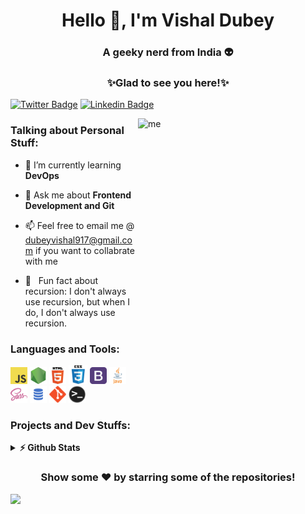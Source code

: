 <h1 align="center">Hello 👋, I'm Vishal Dubey</h1>
<h3 align="center">A geeky nerd from India 👽</h3>
<h3 align="center">✨Glad to see you here!✨</h3>

[![Twitter Badge](https://img.shields.io/badge/-Twitter-00acee?style=flat-square&logo=Twitter&logoColor=white)](https://twitter.com/WishalDubey)
[![Linkedin Badge](https://img.shields.io/badge/-LinkedIn-0e76a8?style=flat-square&logo=Linkedin&logoColor=white)](https://www.linkedin.com/in/wishaldubey/)

<img align="right" alt="me" width="300" height="400" src="https://64.media.tumblr.com/d9ba01e37d6d828041b316d1ab716146/e45d5ed82ed0b527-6f/s640x960/7c3a61067f54e3bd7134b8f86494589cf60134be.gifv">

### Talking about Personal Stuff:

- 🌱 I’m currently learning **DevOps**

- 💬 Ask me about **Frontend Development and Git**

- 📫 Feel free to email me @ dubeyvishal917@gmail.com if you want to collabrate with me
- 👾 &nbsp; Fun fact about recursion: I don't always use recursion, but when I do, I don't always use recursion.

  
### Languages and Tools:

<code><img height="27" src="https://raw.githubusercontent.com/github/explore/80688e429a7d4ef2fca1e82350fe8e3517d3494d/topics/javascript/javascript.png" alt="javascript"></code>
<code><img height="27" src="https://raw.githubusercontent.com/github/explore/80688e429a7d4ef2fca1e82350fe8e3517d3494d/topics/nodejs/nodejs.png" alt="nodejs"></code>
<code><img height="27" src="https://raw.githubusercontent.com/github/explore/80688e429a7d4ef2fca1e82350fe8e3517d3494d/topics/html/html.png" alt="html"></code>
<code><img height="30" src="https://raw.githubusercontent.com/github/explore/80688e429a7d4ef2fca1e82350fe8e3517d3494d/topics/css/css.png" alt="css"></code>
<code><img height="27" src="https://raw.githubusercontent.com/github/explore/80688e429a7d4ef2fca1e82350fe8e3517d3494d/topics/bootstrap/bootstrap.png" alt="bootstrap"></code>
<code><img height="27" src="https://raw.githubusercontent.com/github/explore/80688e429a7d4ef2fca1e82350fe8e3517d3494d/topics/java/java.png" alt="java"></code>
<code><img height="27" src="https://raw.githubusercontent.com/github/explore/80688e429a7d4ef2fca1e82350fe8e3517d3494d/topics/sass/sass.png" alt="sass"></code>
<code><img height="27" src="https://raw.githubusercontent.com/github/explore/80688e429a7d4ef2fca1e82350fe8e3517d3494d/topics/sql/sql.png" alt="sql"></code>
<code><img height="27" src="https://raw.githubusercontent.com/devicons/devicon/master/icons/git/git-original.svg" alt="git"></code>
<code><img height="27" src="https://raw.githubusercontent.com/github/explore/80688e429a7d4ef2fca1e82350fe8e3517d3494d/topics/terminal/terminal.png" alt="terminal"></code>

### Projects and Dev Stuffs:

<details>
  <summary><b>⚡ Github Stats</b></summary>

  <br />
  <img height="180em" src="https://awesome-github-stats.azurewebsites.net/user-stats/wishaldubey?cardType=github&preferLogin=false" />
  <img height="180em" src="https://github-readme-stats.vercel.app/api/top-langs/?username=wishaldubey&exclude_repo=KNN-Image-Classification&show_icons=true&hide_border=true&layout=compact&langs_count=8"/>
</details>


<div align="center">

### Show some ❤️ by starring some of the repositories!

</div>

![](https://komarev.com/ghpvc/?username=iam-vishaldubey&style=plastic&label=Stalker+Alert) <br>
